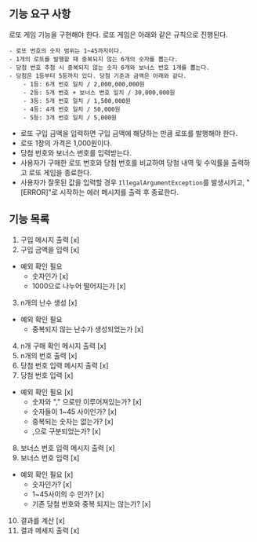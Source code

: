 ## 기능 요구 사항
로또 게임 기능을 구현해야 한다. 로또 게임은 아래와 같은 규칙으로 진행된다.

```
- 로또 번호의 숫자 범위는 1~45까지이다.
- 1개의 로또를 발행할 때 중복되지 않는 6개의 숫자를 뽑는다.
- 당첨 번호 추첨 시 중복되지 않는 숫자 6개와 보너스 번호 1개를 뽑는다.
- 당첨은 1등부터 5등까지 있다. 당첨 기준과 금액은 아래와 같다.
    - 1등: 6개 번호 일치 / 2,000,000,000원
    - 2등: 5개 번호 + 보너스 번호 일치 / 30,000,000원
    - 3등: 5개 번호 일치 / 1,500,000원
    - 4등: 4개 번호 일치 / 50,000원
    - 5등: 3개 번호 일치 / 5,000원
```

- 로또 구입 금액을 입력하면 구입 금액에 해당하는 만큼 로또를 발행해야 한다.
- 로또 1장의 가격은 1,000원이다.
- 당첨 번호와 보너스 번호를 입력받는다.
- 사용자가 구매한 로또 번호와 당첨 번호를 비교하여 당첨 내역 및 수익률을 출력하고 로또 게임을 종료한다.
- 사용자가 잘못된 값을 입력할 경우 `IllegalArgumentException`를 발생시키고, "[ERROR]"로 시작하는 에러 메시지를 출력 후 종료한다.

## 기능 목록
1. 구입 메시지 출력 [x]
2. 구입 금액을 입력 [x]
- 예외 확인 필요
    - 숫자인가 [x]
    - 1000으로 나누어 떨어지는가 [x]
3. n개의 난수 생성 [x]
- 예외 확인 필요
    - 중복되지 않는 난수가 생성되었는가 [x]
4. n개 구매 확인 메시지 출력 [x]
5. n개의 번호 출력 [x]
6. 당첨 번호 입력 메시지 출력 [x]
7. 당첨 번호 입력 [x]
- 예외 확인 필요 [x]
  - 숫자와 "," 으로만 이루어져있는가? [x]
  - 숫자들이 1~45 사이인가? [x]
  - 중복되는 숫자는 없는가? [x]
  - ,으로 구분되었는가? [x]
8. 보너스 번호 입력 메시지 출력 [x]
9. 보너스 번호 입력 [x]
- 예외 확인 필요 [x]
  - 숫자인가? [x]
  - 1~45사이의 수 인가? [x]
  - 기존 당첨 번호와 중복 되지는 않는가? [x]
10. 결과를 계산 [x]
11. 결과 메세지 출력 [x]